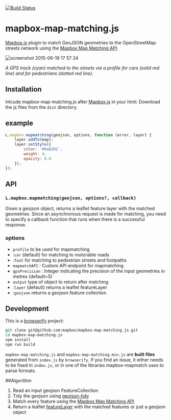 [![Build Status](https://travis-ci.org/mapbox/mapbox-map-matching.js.svg)](https://travis-ci.org/mapbox/mapbox/mapbox-map-matching.js)

# mapbox-map-matching.js

[Mapbox.js](https://github.com/mapbox/mapbox.js) plugin to match GeoJSON geometries to the OpenStreetMap streets network using the [Mapbox Map Matching API](https://www.mapbox.com/developers/api/map-matching).

![screenshot 2015-06-19 17 57 24](https://cloud.githubusercontent.com/assets/126868/8263826/ad755d58-16ac-11e5-966e-f7a9be97ff28.png)

_A GPS track (cyan) matched to the streets via a profile for cars (solid red line) and for pedestrians (dotted red line)._

## Installation
Inlcude mapbox-map-matching.js after [Mapbox.js](https://github.com/mapbox/mapbox.js) in your html. Download the js files from the `dist` directory.

<!--
Or use the version on the [Mapbox Plugins CDN](http://mapbox.com/mapbox.js/plugins/#mapbox-mapmatch):

```html
<script src='//api.tiles.mapbox.com/mapbox.js/plugins/mapbox.map-matching.js/v0.0.0/mapbox.map-matching.min.js'></script>
```
-->

## example

```js
L.mapbox.mapmatching(geojson, options, function (error, layer) {
    layer.addTo(map);
    layer.setStyle({
        color: '#9a0202',
        weight: 4,
        opacity: 0.8
    });
});
```

## API

### `L.mapbox.mapmatching(geojson, options?, callback)`

Given a geojson object, returns a leaflet feature layer with the matched geometries. Since an asynchronous request is made for matching, you need to specify a callback function that runs when there is a successful response.

### options
- `profile` to be used for mapmatching
 - :`car` (default) for matching to motorable roads
 - :`foot` for matching to pedestrian streets and footpaths
- `mapmatchAPI` : Custom API endpoint for mapmatching
- `gpsPrecision` : Integer indicating the precision of the input geometries in metres (default=5)
- `output` type of object to return after matching
 - :`layer` (default) returns a leaflet featureLayer
 - :`geojson` returns a geojson feature collection

## Development

This is a [browserify](http://browserify.org/) project:

```sh
git clone git@github.com:mapbox/mapbox-map-matching.js.git
cd mapbox-map-matching.js
npm install
npm run build
```

`mapbox-map-matching.js` and `mapbox-map-matching.min.js` are **built files** generated
from `index.js` by `browserify`. If you find an issue, it either needs to be
fixed in `index.js`, or in one of the libraries mapbox-mapmatch uses
to parse formats.

##Algorithm
1. Read an input geojson FeatureCollection
2. Tidy the geojson using [geojson-tidy](https://github.com/mapbox/geojson-tidy)
3. Match every feature using the [Mapbox Map Matching API](https://www.mapbox.com/developers/api/map-matching)
4. Return a leaflet [featureLayer](https://www.mapbox.com/mapbox.js/api/v2.1.9/l-mapbox-featurelayer/) with the matched features or just a geojson object
